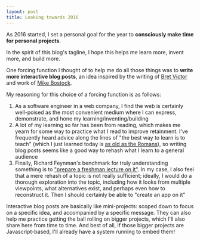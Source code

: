 ```yaml
---
layout: post
title: Looking towards 2016
---
```


As 2016 started, I set a personal goal for the year to **consciously make time 
for personal projects**.

In the spirit of this blog's tagline, I hope this helps me learn more, invent 
more, and build more.

One forcing function I thought of to help me do all those things was to **write
more interactive blog posts**, an idea inspired by the writing of [Bret Victor](
http://worrydream.com/) and work of [Mike Bostock](http://bost.ocks.org/mike/).
<!-- more -->

My reasoning for this choice of a forcing function is as follows:

1. As a software engineer in a web company, I find the web is certainly
well-poised as the most convenient medium where I can express, demonstrate, and
hone my learning/inventing/building
2. A lot of my learning so far has been from reading, which makes me yearn for
some way to practice what I read to improve retainment. I've frequently heard
advice along the lines of "the best way to learn is to teach" (which I just
learned today is [as old as the Romans](https://en.wikipedia.org/wiki/Docendo_discimus)),
so writing blog posts seems like a good way to rehash what I learn to a general
audience
3. Finally, Richard Feynman's benchmark for truly understanding something is to
["prepare a freshman lecture on it"](https://en.wikiquote.org/wiki/Talk:Richard_Feynman#Teaching_quote).
In my case, I also feel that a mere rehash of a topic is not really sufficient;
ideally, I would do a thorough exploration into the topic, including how it
looks from multiple viewpoints, what alternatives exist, and perhaps even how to
reconstruct it. Then I should certainly be able to "create an app on it"

Interactive blog posts are basically like mini-projects: scoped down to focus
on a specific idea, and accompanied by a specific message. They can also help
me practice getting the ball rolling on bigger projects, which I'll also share
here from time to time. And best of all, if those bigger projects are
Javascript-based, I'll already have a system running to embed them!
